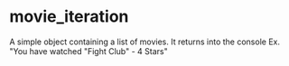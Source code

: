 # movie_iteration
A simple object containing a list of movies. It returns into the console Ex. "You have watched "Fight Club" - 4 Stars"
